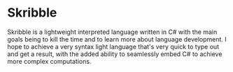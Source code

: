 # Skribble

Skribble is a lightweight interpreted language written in C# with the main goals being to kill the time and to learn more about language development.
I hope to achieve a very syntax light language that's very quick to type out and get a result, with the added ability to seamlessly embed C# to achieve more complex computations.
